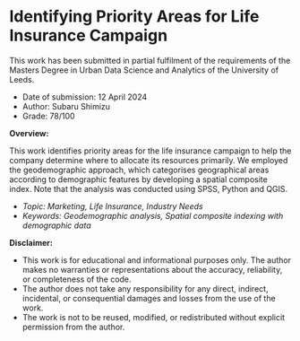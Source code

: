 # Identifying Priority Areas for Life Insurance Campaign
This work has been submitted in partial fulfilment of the requirements of the Masters Degree in Urban Data Science and Analytics of the University of Leeds.  
- Date of submission: 12 April 2024
- Author: Subaru Shimizu
- Grade: 78/100

**Overview:**  
  
This work identifies priority areas for the life insurance campaign to help the company determine where to allocate its resources primarily. We employed the geodemographic approach, which categorises geographical areas according to demographic features by developing a spatial composite index.
Note that the analysis was conducted using SPSS, Python and QGIS.

- *Topic: Marketing, Life Insurance, Industry Needs*  
- *Keywords: Geodemographic analysis, Spatial composite indexing with demographic data*

**Disclaimer:**  
- This work is for educational and informational purposes only. The author makes no warranties or representations about the accuracy, reliability, or completeness of the code.
- The author does not take any responsibility for any direct, indirect, incidental, or consequential damages and losses from the use of the work.
- The work is not to be reused, modified, or redistributed without explicit permission from the author.
